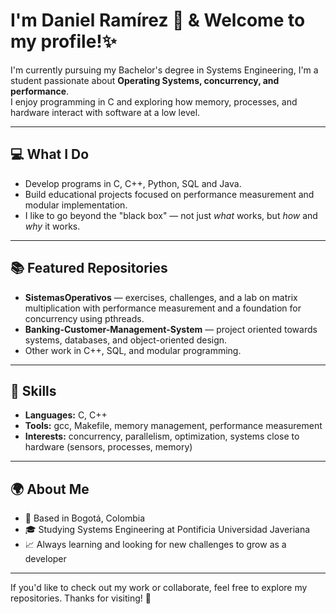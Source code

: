# I'm Daniel Ramírez 👋 & Welcome to my profile!✨  

I'm currently pursuing my Bachelor's degree in Systems Engineering, I'm a student passionate about **Operating Systems, concurrency, and performance**.  
I enjoy programming in C and exploring how memory, processes, and hardware interact with software at a low level.

---

## 💻 What I Do

- Develop programs in C, C++, Python, SQL and Java.  
- Build educational projects focused on performance measurement and modular implementation.  
- I like to go beyond the "black box" — not just *what* works, but *how* and *why* it works.

---

## 📚 Featured Repositories

- **SistemasOperativos** — exercises, challenges, and a lab on matrix multiplication with performance measurement and a foundation for concurrency using pthreads.  
- **Banking-Customer-Management-System** — project oriented towards systems, databases, and object-oriented design.  
- Other work in C++, SQL, and modular programming.

---

## 🚀 Skills

- **Languages:** C, C++  
- **Tools:** gcc, Makefile, memory management, performance measurement  
- **Interests:** concurrency, parallelism, optimization, systems close to hardware (sensors, processes, memory)

---

## 🌍 About Me

- 📍 Based in Bogotá, Colombia  
- 🎓 Studying Systems Engineering at Pontificia Universidad Javeriana  
- 📈 Always learning and looking for new challenges to grow as a developer  

---

If you'd like to check out my work or collaborate, feel free to explore my repositories. Thanks for visiting! 🚀
